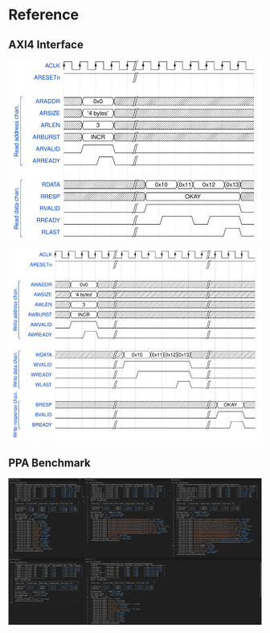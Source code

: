 # Reference

## AXI4 Interface

![AXI read transaction](./assets/axi-read.png)

![AXI write transaction](./assets/axi-write.png)

## PPA Benchmark

![PPA Benchmark](./assets/ppa-benchmark.png)

